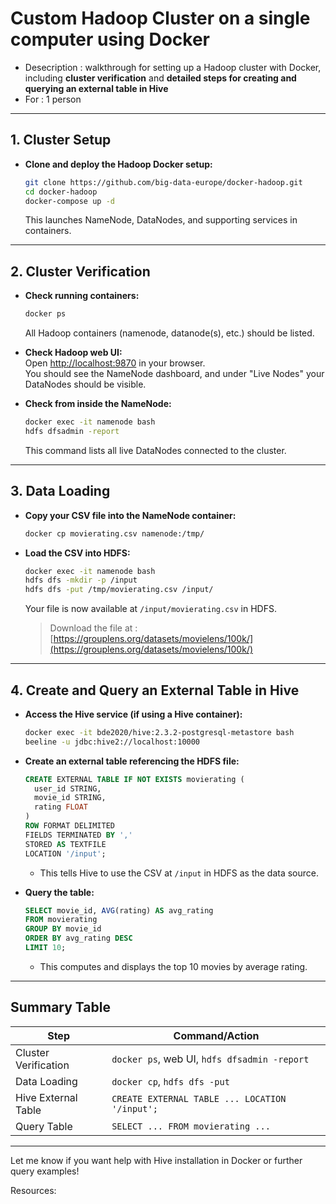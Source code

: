 #  **Custom Hadoop Cluster on a single computer using Docker**

- Desecription : walkthrough for setting up a Hadoop cluster with Docker, including 
**cluster verification** and **detailed steps for creating and querying an external table in Hive**
- For : 1 person

---

## **1. Cluster Setup**

- **Clone and deploy the Hadoop Docker setup:**  
  ```bash
  git clone https://github.com/big-data-europe/docker-hadoop.git
  cd docker-hadoop
  docker-compose up -d
  ```
  This launches NameNode, DataNodes, and supporting services in containers.

---

## **2. Cluster Verification**

- **Check running containers:**  
  ```bash
  docker ps
  ```
  All Hadoop containers (namenode, datanode(s), etc.) should be listed.

- **Check Hadoop web UI:**  
  Open [http://localhost:9870](http://localhost:9870) in your browser.  
  You should see the NameNode dashboard, and under "Live Nodes" your DataNodes should be visible.

- **Check from inside the NameNode:**  
  ```bash
  docker exec -it namenode bash
  hdfs dfsadmin -report
  ```
  This command lists all live DataNodes connected to the cluster.

---

## **3. Data Loading**

- **Copy your CSV file into the NameNode container:**  
  ```bash
  docker cp movierating.csv namenode:/tmp/
  ```

- **Load the CSV into HDFS:**  
  ```bash
  docker exec -it namenode bash
  hdfs dfs -mkdir -p /input
  hdfs dfs -put /tmp/movierating.csv /input/
  ```
  Your file is now available at `/input/movierating.csv` in HDFS.
  > Download the file at : [https://grouplens.org/datasets/movielens/100k/](https://grouplens.org/datasets/movielens/100k/)

---

## **4. Create and Query an External Table in Hive**

- **Access the Hive service (if using a Hive container):**  
  ```bash
  docker exec -it bde2020/hive:2.3.2-postgresql-metastore bash
  beeline -u jdbc:hive2://localhost:10000
  ```

- **Create an external table referencing the HDFS file:**  
  ```sql
  CREATE EXTERNAL TABLE IF NOT EXISTS movierating (
    user_id STRING,
    movie_id STRING,
    rating FLOAT
  )
  ROW FORMAT DELIMITED
  FIELDS TERMINATED BY ','
  STORED AS TEXTFILE
  LOCATION '/input';
  ```
  - This tells Hive to use the CSV at `/input` in HDFS as the data source.

- **Query the table:**  
  ```sql
  SELECT movie_id, AVG(rating) AS avg_rating
  FROM movierating
  GROUP BY movie_id
  ORDER BY avg_rating DESC
  LIMIT 10;
  ```
  - This computes and displays the top 10 movies by average rating.

---

## **Summary Table**

| Step                  | Command/Action                                               |
|-----------------------|-------------------------------------------------------------|
| Cluster Verification  | `docker ps`, web UI, `hdfs dfsadmin -report`                |
| Data Loading          | `docker cp`, `hdfs dfs -put`                                |
| Hive External Table   | `CREATE EXTERNAL TABLE ... LOCATION '/input';`              |
| Query Table           | `SELECT ... FROM movierating ...`                           |

---

Let me know if you want help with Hive installation in Docker or further query examples!

Resources:
[^1]: https://github.com/Segence/docker-hadoop/blob/master/README.md
[^2]: https://cjlise.github.io/hadoop-spark/Setup-Hadoop-Cluster/
[^3]: https://stackoverflow.com/questions/61449001/how-do-i-find-my-hadoop-cluster-run-from-docker
[^4]: https://hadoop.apache.org/docs/stable/hadoop-yarn/hadoop-yarn-site/DockerContainers.html
[^5]: https://marcel-jan.eu/datablog/2020/10/25/i-built-a-working-hadoop-spark-hive-cluster-on-docker-here-is-how/
[^6]: https://phoenixnap.com/kb/hive-create-external-table
[^7]: http://perso.ec-lyon.fr/derrode.stephane/Teaching/TP_BigData_English/TP_HadoopNatif/Install_Docker_Hadoop/
[^8]: https://sparkbyexamples.com/apache-hive/hive-create-table-syntax-and-usage-with-examples/
[^9]: https://gooodwriter.com/hadoop-single-node-clustering-with-docker
[^10]: https://docs.databricks.com/aws/en/sql/language-manual/sql-ref-syntax-ddl-create-table-hiveformat
